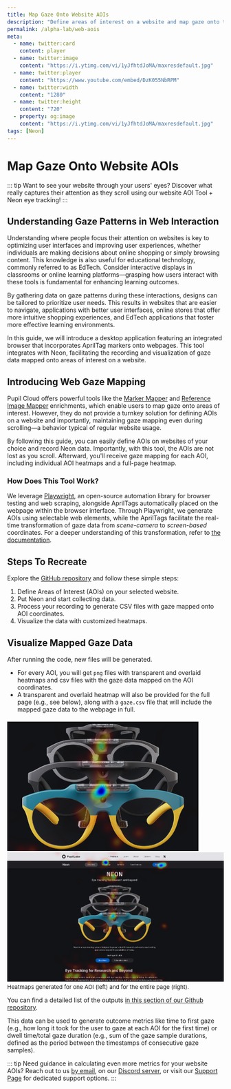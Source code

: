 ```yaml
---
title: Map Gaze Onto Website AOIs
description: "Define areas of interest on a website and map gaze onto them using our Web-AOI tool. "
permalink: /alpha-lab/web-aois
meta:
  - name: twitter:card
    content: player
  - name: twitter:image
    content: "https://i.ytimg.com/vi/1yJfhtdJoMA/maxresdefault.jpg"
  - name: twitter:player
    content: "https://www.youtube.com/embed/DzK055NbRPM"
  - name: twitter:width
    content: "1280"
  - name: twitter:height
    content: "720"
  - property: og:image
    content: "https://i.ytimg.com/vi/1yJfhtdJoMA/maxresdefault.jpg"
tags: [Neon]
---
```


<script setup>
import TagLinks from '@components/TagLinks.vue'
</script>

# Map Gaze Onto Website AOIs 

<TagLinks :tags="$frontmatter.tags" />

<Youtube src="DzK055NbRPM"/>

::: tip
Want to see your website through your users' eyes? Discover what really captures their attention as they scroll using our website AOI Tool + Neon eye tracking! 
:::

## Understanding Gaze Patterns in Web Interaction

Understanding where people focus their attention on websites is key to optimizing user interfaces and improving user experiences, whether individuals are making decisions about online shopping or simply browsing content. This knowledge is also useful for educational technology, commonly referred to as EdTech. Consider interactive displays in classrooms or online learning platforms—grasping how users interact with these tools is fundamental for enhancing learning outcomes.

By gathering data on gaze patterns during these interactions, designs can be tailored to prioritize user needs. This results in websites that are easier to navigate, applications with better user interfaces, online stores that offer more intuitive shopping experiences, and EdTech applications that foster more effective learning environments.

In this guide, we will introduce a desktop application featuring an integrated browser that incorporates AprilTag markers onto webpages. This tool integrates with Neon, facilitating the recording and visualization of gaze data mapped onto areas of interest on a website.

## Introducing Web Gaze Mapping

Pupil Cloud offers powerful tools like the [Marker Mapper](https://docs.pupil-labs.com/neon/pupil-cloud/enrichments/marker-mapper/) and [Reference Image Mapper](https://docs.pupil-labs.com/neon/pupil-cloud/enrichments/reference-image-mapper/) enrichments, which enable users to map gaze onto areas of interest. However, they do not provide a turnkey solution for defining AOIs on a website and importantly, maintaining gaze mapping even during scrolling—a behavior typical of regular website usage.

By following this guide, you can easily define AOIs on websites of your choice and record Neon data. Importantly, with this tool, the AOIs are not lost as you scroll. Afterward, you'll receive gaze mapping for each AOI, including individual AOI heatmaps and a full-page heatmap.

### How Does This Tool Work?

We leverage [Playwright](https://playwright.dev/), an open-source automation library for browser testing and web scraping, alongside AprilTags automatically placed on the webpage within the browser interface. Through Playwright, we generate AOIs using selectable web elements, while the AprilTags facilitate the real-time transformation of gaze data from *scene-camera* to *screen-based* coordinates. For a deeper understanding of this transformation, refer to [the documentation](https://docs.pupil-labs.com/alpha-lab/gaze-contingency-assistive/#how-to-use-a-head-mounted-eye-tracker-for-screen-based-interaction).

## Steps To Recreate

Explore the [GitHub repository](https://github.com/pupil-labs/web-aois) and follow these simple steps:

1. Define Areas of Interest (AOIs) on your selected website.
2. Put Neon and start collecting data.
3. Process your recording to generate CSV files with gaze mapped onto AOI coordinates.
4. Visualize the data with customized heatmaps.

## Visualize Mapped Gaze Data

After running the code, new files will be generated. 

- For every AOI, you will get `png` files with transparent and overlaid heatmaps and csv files with the gaze data mapped on the AOI coordinates.
- A transparent and overlaid heatmap will also be provided for the full page (e.g., see below), along with a `gaze.csv` file that will include the mapped gaze data to the webpage in full.

<div style="margin-top: 20px;"></div>

<div class="grid grid-cols-2 gap-4">
    <div class="image-column">
        <img src="./heatmap_output.png" alt="Heatmap generated for one AOI" style="height: 300px; object-fit: cover;">
    </div>
    <div class="image-column">
        <img src="./heatmap-gazes-overlaid.png" alt="Heatmap generated over the page" style="height: 300px; object-fit: cover;">
    </div>
</div>
<font size=2><b></b> Heatmaps generated for one AOI (left) and for the entire page (right).</font>

You can find a detailed list of the outputs [in this section of our Github repository](https://github.com/pupil-labs/web-aois?tab=readme-ov-file#output-files). 

<!-- ![Heatmap generated from Web AOI tool](./heatmap_output.png) -->

This data can be used to generate outcome metrics like time to first gaze (e.g., how long it took for the user to gaze at each AOI for the first time) or dwell time/total gaze duration (e.g., sum of the gaze sample durations, defined as the period between the timestamps of consecutive gaze samples).

::: tip
Need guidance in calculating even more metrics for your website AOIs? Reach out to us [by email](mailto:info@pupil-labs.com), on our [Discord server](https://pupil-labs.com/chat/), or visit our [Support Page](https://pupil-labs.com/products/support/) for dedicated support options.
:::

<style scoped>
.mcontainer{
  display: flex;
  flex-wrap: wrap;
}
.col-mcontainer{
  flex: 50%;
  padding: 0 4px;
}
@media screen and (min-width: 1025px) and (max-width: 1200px) {
  .col-mcontainer{
    flex: 100%;
  }
}
@media screen and (max-width: 800px) {
    .col-mcontainer{
    flex: 50%;
  }
}
@media screen and (max-width: 400px) {
  .col-mcontainer{
    flex: 100%;
  }
}
</style>
